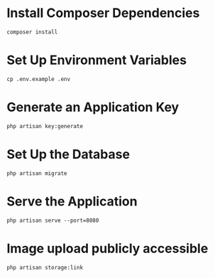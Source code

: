 
# Install Composer Dependencies

```
composer install
```

# Set Up Environment Variables

```
cp .env.example .env
```

# Generate an Application Key

```
php artisan key:generate
```

# Set Up the Database

```
php artisan migrate
```

# Serve the Application

```
php artisan serve --port=8080
```

# Image upload publicly accessible

```
php artisan storage:link
```
